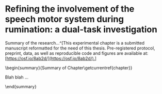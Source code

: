 # Refining the involvement of the speech motor system during rumination: a dual-task investigation

Summary of the research...^[This experimental chapter is a submitted manuscript reformatted for the need of this thesis. Pre-registered protocol, preprint, data, as well as reproducible code and figures are available at: [https://osf.io/8ab2d/](https://osf.io/8ab2d/).]



\begin{summary}{Summary of Chapter\getcurrentref{chapter}}

Blah blah ...

\end{summary}
